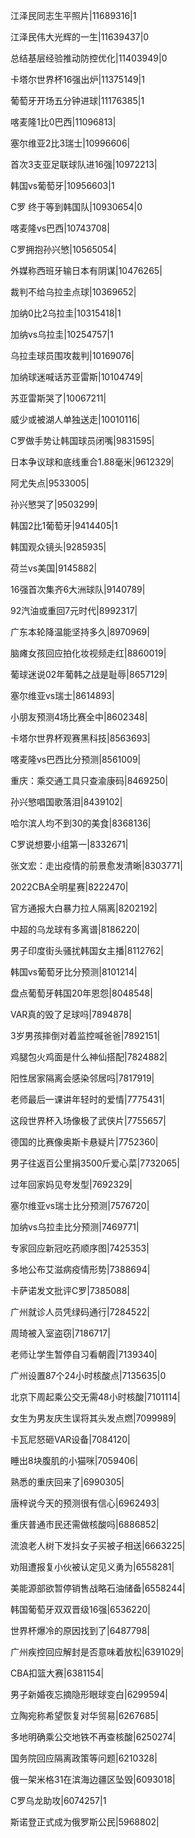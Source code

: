 江泽民同志生平照片|11689316|1

江泽民伟大光辉的一生|11639437|0

总结基层经验推动防控优化|11403949|0

卡塔尔世界杯16强出炉|11375149|1

葡萄牙开场五分钟进球|11176385|1

喀麦隆1比0巴西|11096813|

塞尔维亚2比3瑞士|10996606|

首次3支亚足联球队进16强|10972213|

韩国vs葡萄牙|10956603|1

C罗 终于等到韩国队|10930654|0

喀麦隆vs巴西|10743708|

C罗拥抱孙兴慜|10565054|

外媒称西班牙输日本有阴谋|10476265|

裁判不给乌拉圭点球|10369652|

加纳0比2乌拉圭|10315418|1

加纳vs乌拉圭|10254757|1

乌拉圭球员围攻裁判|10169076|

加纳球迷喊话苏亚雷斯|10104749|

苏亚雷斯哭了|10067211|

威少或被湖人单独送走|10010116|

C罗做手势让韩国球员闭嘴|9831595|

日本争议球和底线重合1.88毫米|9612329|

阿尤失点|9533005|

孙兴慜哭了|9503299|

韩国2比1葡萄牙|9414405|1

韩国观众镜头|9285935|

荷兰vs美国|9145882|

16强首次集齐6大洲球队|9140789|

92汽油或重回7元时代|8992317|

广东本轮降温能坚持多久|8970969|

脑瘫女孩回应拍化妆视频走红|8860019|

葡球迷说02年葡韩之战是耻辱|8657129|

塞尔维亚vs瑞士|8614893|

小朋友预测4场比赛全中|8602348|

卡塔尔世界杯观赛黑科技|8563693|

喀麦隆vs巴西比分预测|8561009|

重庆：乘交通工具只查渝康码|8469250|

孙兴慜唱国歌落泪|8439102|

哈尔滨人均不到30的美食|8368136|

C罗说想要小组第一|8332671|

张文宏：走出疫情的前景愈发清晰|8303771|

2022CBA全明星赛|8222470|

官方通报大白暴力拉人隔离|8202192|

中超的乌龙球有多离谱|8186220|

男子印度街头骚扰韩国女主播|8112762|

韩国vs葡萄牙比分预测|8101214|

盘点葡萄牙韩国20年恩怨|8048548|

VAR真的毁了足球吗|7894878|

3岁男孩摔倒对着监控喊爸爸|7892151|

鸡腿包火鸡面是什么神仙搭配|7824882|

阳性居家隔离会感染邻居吗|7817919|

老师最后一课讲年轻时的爱情|7775431|

这段世界杯入场像极了武侠片|7755657|

德国的比赛像奥斯卡悬疑片|7752360|

男子往返百公里捐3500斤爱心菜|7732065|

过年回家妈见夸发型|7692329|

塞尔维亚vs瑞士比分预测|7576720|

加纳vs乌拉圭比分预测|7469771|

专家回应新冠吃药顺序图|7425353|

多地公布艾滋病疫情形势|7388694|

卡萨诺发文批评C罗|7385088|

广州就诊人员凭绿码通行|7284522|

周琦被入室盗窃|7186717|

老师让学生暂停自习看朝霞|7139340|

广州设置87个24小时核酸点|7135635|0

北京下周起乘公交无需48小时核酸|7101114|

女生为男友庆生误将其头发点燃|7099989|

卡瓦尼怒砸VAR设备|7084120|

睡出8块腹肌的小猫咪|7059406|

熟悉的重庆回来了|6990305|

唐梓说今天的预测很有信心|6962493|

重庆普通市民还需做核酸吗|6886852|

流浪老人树下发抖女子买被子相送|6663225|

劝阻遭报复小伙被认定见义勇为|6558281|

美能源部欲暂停销售战略石油储备|6558244|

韩国葡萄牙双双晋级16强|6536220|

世界杯爆冷的原因找到了|6487798|

广州疾控回应解封是否意味着放松|6391029|

CBA扣篮大赛|6381154|

男子新婚夜忘摘隐形眼球变白|6299594|

立陶宛称希望恢复对华贸易|6267685|

多地明确乘公交地铁不再查核酸|6250274|

国务院回应隔离政策等问题|6210328|

俄一架米格31在滨海边疆区坠毁|6093018|

C罗乌龙助攻|6074257|1

斯诺登正式成为俄罗斯公民|5968802|

